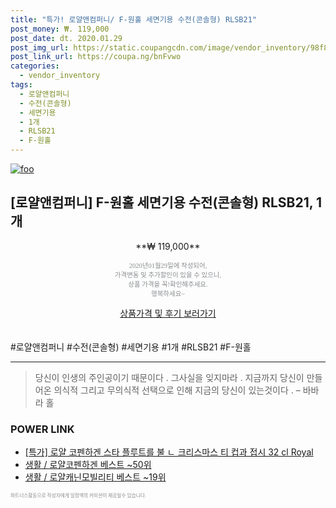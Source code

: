 ```yaml
--- 
title: "특가! 로얄앤컴퍼니/ F-원홀 세면기용 수전(콘솔형) RLSB21" 
post_money: ₩. 119,000 
post_date: dt. 2020.01.29 
post_img_url: https://static.coupangcdn.com/image/vendor_inventory/98f8/7b4801d9fedee59d44a3edef6a611fab532578e7a9c30b959b41f14eaa83.png 
post_link_url: https://coupa.ng/bnFvwo 
categories: 
  - vendor_inventory 
tags: 
  - 로얄앤컴퍼니 
  - 수전(콘솔형) 
  - 세면기용 
  - 1개 
  - RLSB21 
  - F-원홀 
--- 
```

[![foo](https://static.coupangcdn.com/image/vendor_inventory/98f8/7b4801d9fedee59d44a3edef6a611fab532578e7a9c30b959b41f14eaa83.png)](https://coupa.ng/bnFvwo) 

## [로얄앤컴퍼니] F-원홀 세면기용 수전(콘솔형) RLSB21, 1개 
<p style="text-align: center;">**₩ 119,000**</p> 
<p style="text-align: center;"><span style="color: #898c8f; font-family: Georgia,Times,serif; font-size: 0.75em;">2020년01월29일에 작성되어, <br>가격변동 및 추가할인이 있을 수 있으니,<br> 상품 가격을 꼭!확인해주세요.<br>행복하세요~</span> 
</p>	 
<div markdown="0" style="text-align: center;"><a href="https://coupa.ng/bnFvwo" class="btn btn--success">상품가격 및 후기 보러가기</a></div> 
<br><br> 
  #로얄앤컴퍼니 #수전(콘솔형) #세면기용 #1개 #RLSB21 #F-원홀 
<hr> 

> 당신이 인생의 주인공이기 때문이다 . 그사실을 잊지마라 . 지금까지 당신이 만들어온 의식적 그리고 무의식적 선택으로 인해 지금의 당신이 있는것이다 .  – 바바라 홀 


### POWER LINK

* <a href="https://blog.naver.com/santokki14/221789638720" target="_blank">[특가] 로얄 코펜하겐 스타 플루트를 불 ㄴ 크리스마스 티 컵과 접시 32 cl Royal</a>
* <a href="https://blog.naver.com/santokki14/221786285225" target="_blank">생활 / 로얄코펜하겐 베스트 ~50위</a>
* <a href="https://blog.naver.com/santokki14/221779005924" target="_blank">생활 / 로얄캐닌모빌리티 베스트 ~19위</a>

<span style="color: #898c8f; font-family: Georgia,Times,serif; font-size: 0.55em;">파트너스활동으로 작성자에게 일정액의 커미션이 제공될수 있습니다.</span> 
